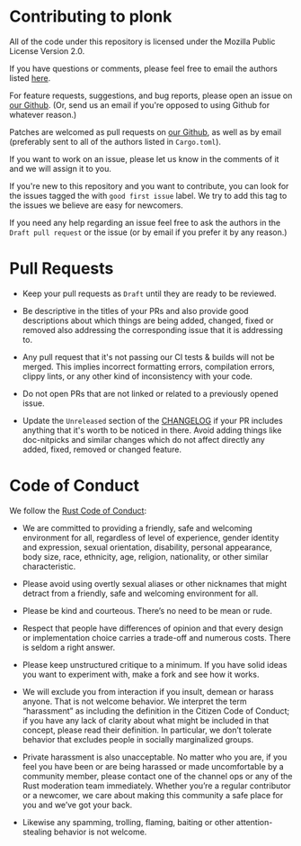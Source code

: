# Contributing to plonk

All of the code under this repository is licensed under the
Mozilla Public License Version 2.0.

If you have questions or comments, please feel free to email the
authors listed [here](https://github.com/dusk-network/plonk/blob/master/Cargo.toml#L4). 

For feature requests, suggestions, and bug reports, please open an issue on
[our Github](https://github.com/dusk-network/plonk).  (Or, send us
an email if you're opposed to using Github for whatever reason.)

Patches are welcomed as pull requests on
[our Github](https://github.com/dusk-network/plonk), as well as by
email (preferably sent to all of the authors listed in `Cargo.toml`).

If you want to work on an issue, please let us know in the comments of it and
we will assign it to you.

If you're new to this repository and you want to contribute, you can
look for the issues tagged the with `good first issue` label. We try to add this tag
to the issues we believe are easy for newcomers.

If you need any help regarding an issue feel free to ask the authors in the `Draft pull request`
or the issue (or by email if you prefer it by any reason.)

# Pull Requests

- Keep your pull requests as `Draft` until they are ready to be reviewed.

- Be descriptive in the titles of your PRs and also provide good descriptions about
which things are being added, changed, fixed or removed also addressing the corresponding
issue that it is addressing to.

- Any pull request that it's not passing our CI tests & builds will not be merged. 
This implies incorrect formatting errors, compilation errors, clippy lints, or any
other kind of inconsistency with your code.

- Do not open PRs that are not linked or related to a previously opened issue. 

- Update the `Unreleased` section of the [CHANGELOG](https://github.com/dusk-network/plonk/blob/master/CHANGELOG.md)
if your PR includes anything that it's worth to be noticed in there. Avoid adding things
like doc-nitpicks and similar changes which do not affect directly any added,
fixed, removed or changed feature.

# Code of Conduct

We follow the [Rust Code of Conduct](http://www.rust-lang.org/conduct.html):

* We are committed to providing a friendly, safe and welcoming environment for all, regardless 
of level of experience, gender identity and expression, sexual orientation, disability, personal 
appearance, body size, race, ethnicity, age, religion, nationality, or other similar characteristic.

* Please avoid using overtly sexual aliases or other nicknames that might detract from a friendly, 
safe and welcoming environment for all.

* Please be kind and courteous. There’s no need to be mean or rude.

* Respect that people have differences of opinion and that every design or implementation choice carries 
a trade-off and numerous costs. There is seldom a right answer.

* Please keep unstructured critique to a minimum. If you have solid ideas you want to experiment with, make a fork and see how it works.

* We will exclude you from interaction if you insult, demean or harass anyone. That is not welcome behavior. We interpret the term “harassment” as including the definition in the Citizen Code of Conduct; if you have any lack of clarity about what might be included in that concept, please read their definition. In particular, we don’t tolerate behavior that excludes people in socially marginalized groups.

* Private harassment is also unacceptable. No matter who you are, if you feel you have been or are being harassed or made uncomfortable by a community member, please contact one of the channel ops or any of the Rust moderation team immediately. Whether you’re a regular contributor or a newcomer, we care about making this community a safe place for you and we’ve got your back.

* Likewise any spamming, trolling, flaming, baiting or other attention-stealing behavior is not welcome.

